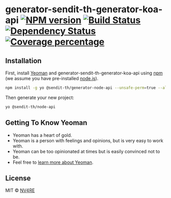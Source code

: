 # generator-sendit-th-generator-koa-api [![NPM version][npm-image]][npm-url] [![Build Status][travis-image]][travis-url] [![Dependency Status][daviddm-image]][daviddm-url] [![Coverage percentage][coveralls-image]][coveralls-url]

>

## Installation

First, install [Yeoman](http://yeoman.io) and generator-sendit-th-generator-koa-api using [npm](https://www.npmjs.com/) (we assume you have pre-installed [node.js](https://nodejs.org/)).

```bash
npm install -g yo @sendit-th/generator-node-api --unsafe-perm=true --allow-root
```

Then generate your new project:

```bash
yo @sendit-th/node-api
```

## Getting To Know Yeoman

- Yeoman has a heart of gold.
- Yeoman is a person with feelings and opinions, but is very easy to work with.
- Yeoman can be too opinionated at times but is easily convinced not to be.
- Feel free to [learn more about Yeoman](http://yeoman.io/).

## License

MIT © [NV4RE]()

[npm-image]: https://badge.fury.io/js/generator-sendit-th-generator-koa-api.svg
[npm-url]: https://npmjs.org/package/generator-sendit-th-generator-koa-api
[travis-image]: https://travis-ci.org/NV4RE/generator-sendit-th-generator-koa-api.svg?branch=master
[travis-url]: https://travis-ci.org/NV4RE/generator-sendit-th-generator-koa-api
[daviddm-image]: https://david-dm.org/NV4RE/generator-sendit-th-generator-koa-api.svg?theme=shields.io
[daviddm-url]: https://david-dm.org/NV4RE/generator-sendit-th-generator-koa-api
[coveralls-image]: https://coveralls.io/repos/NV4RE/generator-sendit-th-generator-koa-api/badge.svg
[coveralls-url]: https://coveralls.io/r/NV4RE/generator-sendit-th-generator-koa-api
